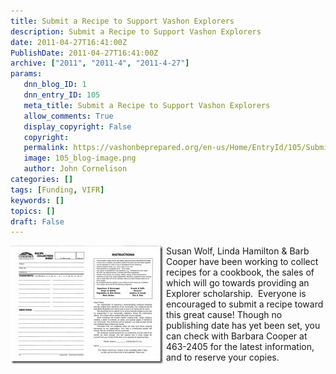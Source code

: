 ```yaml
---
title: Submit a Recipe to Support Vashon Explorers
description: Submit a Recipe to Support Vashon Explorers
date: 2011-04-27T16:41:00Z
PublishDate: 2011-04-27T16:41:00Z
archive: ["2011", "2011-4", "2011-4-27"]
params:
   dnn_blog_ID: 1
   dnn_entry_ID: 105
   meta_title: Submit a Recipe to Support Vashon Explorers
   allow_comments: True
   display_copyright: False
   copyright: 
   permalink: https://vashonbeprepared.org/en-us/Home/EntryId/105/Submit-a-Recipe-to-Support-Vashon-Explorers
   image: 105_blog-image.png
   author: John Cornelison
categories: []
tags: [Funding, VIFR]
keywords: []
topics: []
draft: False
---
```


<p><a href="/images/dnnBlog/1/105/Windows-Live-Writer-e5aa6e0fc07a_8392-VIFR_Recipe_Form_2.jpg"><img title="VIFR Recipe Form" border="0" alt="VIFR Recipe Form" align="left" width="244" height="189" style="background-image: none; border-bottom: 0px; border-left: 0px; margin: 0px 5px 5px 0px; padding-left: 0px; padding-right: 0px; display: inline; float: left; border-top: 0px; border-right: 0px; padding-top: 0px" src="/images/dnnBlog/1/105/Windows-Live-Writer-e5aa6e0fc07a_8392-VIFR_Recipe_Form_thumb.jpg" /></a>Susan Wolf, Linda Hamilton &amp; Barb Cooper have been working to collect recipes for a cookbook, the sales of which will go towards providing an Explorer scholarship.&#160; Everyone is encouraged to submit a recipe toward this great cause! Though no publishing date has yet been set, you can check with Barbara Cooper at 463-2405 for the latest information, and to reserve your copies.</p>

